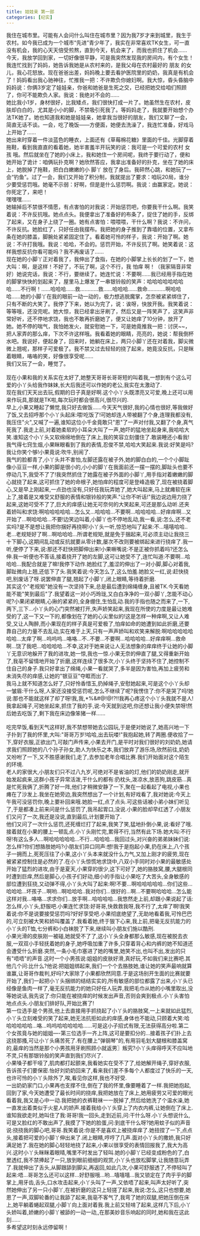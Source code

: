 ```yaml
---
title: 娃娃亲 第一部
categories: [纪实]
---
```


我住在城市里。可能有人会问什么叫住在城市里？因为我7岁才来到城里，我生于农村。如今我已成为一个城市“先进”青少年了，我实在非常喜欢TK女生，可一直没有机会，我的心天天倍受煎熬，直到今天，机会来了，而我也抓住了机会……<br>今天，我放学回到家，一切好像很平静，可是我突然发现我的房间内，有个女生！我连忙找到了妈妈，她告诉我她是从农村来的，是我父母在农村最好的 朋友 的女儿，我心花怒放。现在爸爸出差，妈妈晚上要去看护医院里的奶奶，我真是有机会了！妈妈看出我心驰神往，忙推我一把：不许欺负你媳妇啊。我大惊，昏头昏脑中妈妈说：你俩3岁定了娃娃亲，你爸和她爸是生死之交，已经把她交给咱们照顾了，你可不能欺负人家。我说：我绝对不会的……<br>她比我小1岁，身材很好，比我矮点，我们很快打成一片了。她虽然生在农村，皮肤却白白的，尤其是小小的脚，不禁吸引死我了。等妈妈走了，我就要开始想个办法TK她了。她也知道我和她是娃娃亲，她拿我当很好的朋友，我们又聊了一会，简直无话不谈。一会，吃了晚饭——方便面，她便去洗澡了，我连忙准备，好戏马上开始了……<br>她出来时穿着一件淡蓝色的睡衣，上面还有《草莓棉花糖》里面的千佳。光脚穿着拖鞋，看到我直直的看着她，她半害羞半开玩笑的说：我可是一个可爱的农村 女孩 哦。然后就坐在了她的小床上，我和她住一个房间呢，我终于要行动了，便和她开始了诡计：咱俩玩扑克啊？她欣然答应，我拿出准备好的扑克，坐在了她的床上，她脱掉了拖鞋，把白白嫩嫩的小 脚丫 放在了身后。我砰然心跳，和她玩了一会“钓鱼”。过了一会，我们又开始了积分制，我就提出了要求：咱玩20局，谁分少要受惩罚哦。她毫不示弱：好啊，但是是什么惩罚啊。我说：由赢家定。她说：你死定了，来吧！<br>嘿嘿嘿……<br>她输掉后不禁很不情愿，有点害怕的对我说：开始惩罚吧，你要我干什么啊。我笑着说：不许反抗哦。她点点头。我便拿出了准备好的布条了，捉住了她的手，反绑了起来，又在身子上绕了一圈。她有点害怕：喂喂喂，干什么啊？我说：不许问，不许反抗。她脸红了，只好任由我摆布。我把她的身子推到了靠墙的位置，又拿布条在她的膝盖，脚腕处紧紧固定住了。看着她可怜的样子，我说：开始了啊。她说：不许打我哦。我说：哈哈，不会的。惩罚开始，不许反抗了啊。她笑着说：这样我想反抗你看可能吗？我不再废话了……<br>现在她的小脚丫正对着我了，我伸出了食指，在她的小脚掌上长长的划了一下，她大叫：啊，是这样！不好了，不玩了啊，这个不行，我 怕痒 啊！（我家隔音非常好）她说完话，我说：不行，要继续了。她连忙说：不要啊……我已经用手指在她的脚掌快快的划起来了，屋里马上爆发了一串银铃般的笑声：哈哈哈哈哈哈哈哈……不行啊！……哈哈哈……救…………救……哈哈哈……救命…………啊哈哈哈……她的小脚丫在我的眼前一动一动的，极力想逃脱魔掌，怎奈被紧紧绑住了，只有不断的大笑了。我停了下来，她以为完了，说：诶呀，快放开我。我笑着说：等等哦，还没完呢。她大惊，我已经拿出牙刷了，然后又是一阵笑声了，这笑声非常好听，还不停地求饶，我也不敢再折磨她了，便又让她痒了10分钟，放开了她。她不停的喘气，我怕她发火，就安慰她一下，可是她竟推我一把：讨厌\~\~，把人家弄的那么痒，下次不许这样哦。我看着她的眼睛，亮亮的，她说：帮我倒杯水吧。我说好，便起身了，回来时，她躺在床上，两只小脚丫还在对着我，脚尖微微上翘呢，那样子可爱极了。我不禁又过去轻轻的挠了起来，她竟没反抗，只是眯着眼睛，咯咯的笑，好像很享受呢……<br>我们又玩了一会，睡觉了。<br><br>现在小果和我的关系实在太好了,她整天哥哥长哥哥短的叫着我,一想到有个这么可爱的小丫头给我作妹妹,长大后我还可以作她的老公,我实在太激动了\.<br>现在我们天天出去玩,假期的日子真是好啊\.这个小丫头既漂亮又可爱,晚上还可以用来作玩具,那就是TK啦,每次玩时都会很高兴,很尽兴的\.<br>早上,小果又睡起了懒觉,我只好去做饭……今天天气很好,我的心情也很好,等我做好了饭,又去招呼那个小丫头起床:喂\!吃饭了\!可她却连人带被翻了个身,连理我都没有,我压住"火",又喊了一遍,谁知这位小千金竟敢只"恩"了一声对付我,又翻了个身,真气死我了\.我走上前,对着她柔软的小耳朵大叫了一声,她吓的猛地坐起身来,我哈哈大笑\.谁知这个小丫头又软绵绵地倒在了床上,我的笑容立刻僵住了\.敢装睡还小看我\!我气得七窍生烟,小果眯眼看到了我的表情,忍俊不禁,哈哈大笑起来\.我说:好笑是吗?我让你笑个够\!小果竟说:吹牛,别闹了\.<br>我气的脸都青了,小丫头并不害怕,左脚还露在被子外,她的脚白白的,一个个小脚趾像小豆豆一样,小果的脚是很小的,小小的脚丫在我面前还一摆一摆的,脚趾头也要不停动几下,我受不了了\!我突然抓住了她露在被子外面的小脚丫,用手指对着嫩嫩的脚心就挠了起来,这可抓住了她的命根子,她怕痒的程度可是登峰造极了,现在被挠着脚心,又是早上刚起来,一点劲也没有,只好任我玩弄她了,她大叫起来,马上就瘫软在床上了,接着是又难受又舒服的表情和银铃般的笑声\."让你不听话\!"我边说边用力挠了起来,这她可受不了了,巨大的痒感让她无可奈何的大笑起来,可还是那么动听\.还夹着娇叫和求饶:啊哈哈哈哈哈…怎么又…哈哈哈…不要啊…哈哈哈哈…好痒痒啊…又开始了…啊哈哈哈…不要\!边笑边叫着,小脚丫也不停地乱动,我一看,说:怎么,还不老实吗?是不是想让我把你捆好再挠啊\!小丫头一听,惊恐地叫了起来:不…嘻嘻哈哈\.\.老…老规矩好了啊…啊哈哈哈…所谓老规矩,就是免于捆起来,可必须主动让我挠三十下脚心,这期间乱动或反抗就要从零计数,屡次不改则要被绑起来进行挠痒了\.我一听,便停了下来,说:那还不赶快把脚伸出来\!小果噘嘴说:不是正被你抓着吗?还怎么伸\.我一听便也不答话,接着挠开了她的左脚,这可让她受不了,连忙叫道:不要啊…哈哈哈…我配合就是了嘛\!我停下动作\.她脸红了,羞涩的伸出了一对小脚,脚心对着我,脚趾微向上翘,还低下了头\.我笑着说:今天怎么了,这么怕羞\.她脸又一红,说:赶快挠吧,别废话了呀\.说罢伸直了腿,翘起了小脚丫,闭上眼睛,等待着折磨\.<br>其实这个"老规矩"她没有一次坚持下来,总是最后遭到绵绳缠身,且被TK\.今天看她能不能"笑到最后"了\.我望着这一对小巧玲珑,又白白净净的一双小脚丫,怎能不动心呢?小果闭紧眼睛,心揪的紧紧的,全身绷住,生怕乱动\.我的手指也随之而来了,一下,两下,三下…小丫头的心门突然被打开,失声娇笑起来,我现在所使的力度是最让她难受的了,这一下又一下的,都像划在了她的心尖里似的\!这是怎样一种痒啊,又让人难受,又让人陶醉,而小果现在的样子真是可爱极了,怕痒如命的她遭到如此折磨,还要靠自己的力量不去乱动,实在难于上天,只有一声声娇叫和欢笑来解脱:啊哈哈哈哈哈哈哈…太痒了啊…呜呜呜…咯咯…不\.\.不要…不要啊…哈哈哈哈…好痒痒啊…救命啊…饶了我吧…哈哈哈哈…不幸,这对于她来说让人无法想象的痒痒终于让她的小脚丫无意识地躲开了我的进攻,她一惊,我也一惊\.小果无奈的伸直了腿,又得重新开始了,我亳不留情地开始了折磨,这样连续了很多次,小丫头终于坚持不住了,她控制不住自己的身子\.我只好拿出了绵绳,小果一看就哭了,多半是因为害怕,再加上疲劳和未消失尽的痒感,让她的"银豆豆"夺眶而出了\.<br>我马上就不知道怎么好了,只好怜香惜玉,扔掉绳子,安慰她起来,可是这个小丫头却一皱眉:干什么呀,人家还没接受惩罚呢,怎么不继续了呢?我愣住了:你不是哭了吗\!她说:那也不能就这样了却了呀\!我,我,\*%&\#@\!@\!?\!\!我再心疼这个小丫头我就不是人\!我拿起绳子,可她坐起来,抓住了我的手,说:今天就到这吧,你还想让我小便失禁呀\!然后她去吃饭了,剩下我在床边像笨猪一样……<br><br>吃完早饭,看到天气这样好,我不禁想带她去公园玩,于是便对她说了,她高兴地一下子扑到了我的怀里,大叫:"哥哥万岁\!哈哈,出去玩喽\!"我抱起她,转了两圈\.便收拾了一下,穿好衣服,正欲出门,可敲门声传来,小果去开门,是平时对我们很好的刘奶奶,她请求我们照顾她的八个孙子孙女,助人为快乐之本,我们放弃了游乐场,欣然前往,奶奶又吩咐了一下,又不胜感谢我们,走了,去参加老年合唱比赛\.我们开始面对这个陌生的环境\.<br>老人的家很大,小朋友们只不过八九岁,可绝对不是省油的灯,他们的奶奶刚走,就开始发起疯来,这群小孩子异常活泼,干什么的都有:扔枕头,泼凉水,放恶狗,跳皮筋…真是忙死我俩了,折腾了好一阵,他们才稍微安静了一下,聚在一起看起了电视,小果也瘫在了沙发上\.我坐在她旁边,我突然想出了一个计划,有好戏看了,我对她说:今天上午我可没惩罚你,晚上要补回来哦\.她脸一红,点了点头\.可这些话被小弟小妹们听见了,于是都凑上前来问是什么惩罚了,我吊起胃口,没说\.小果的脸却早红透了\.小朋友们又问了一次,我还是没说,直到最后,计划要开始了\.<br>他们又问了一次什么惩罚,还死缠烂打了起来,我笑了笑,猛地扑倒小果,说:看好了哦\.接着就在小果的腰上一顿乱点\.小丫头刚忙完,累得不行,当然有此下场\.她大叫:不行呀\!有这么多人…啊哈哈哈哈哈…不行…哈哈哈…我回过头,对兴奋的弟弟妹妹们说:怎么样?你们想胳肢她吗?小朋友们异口同声:想\!我于是抱起小果,扔在床上,八个孩子一拥而上,死死压往了小果,这小丫头本来就没什么力气,又加上刚才的疲劳,现在被紧紧控制住是必然的了\.在小丫头惊慌地求饶中,八双小手同时对小果的最敏感处开始了猛烈的进攻,由于是夏天,小果穿的很少,这下可好了,她的胳肢窝,腰,大腿根同时遭到巨痒,然后是脚心,小孩子们好动,细小的手指让小果吃了大苦头,全身敏感的部位遭到狂挠,又动弹不得,小丫头大叫了起来:啊\!不要…啊哈哈哈哈哈…你们这些…哈哈哈…坏孩子…啊哟…啊哈哈哈\.\.我对你们…很好的…啊…不要啊哈哈哈…怎么能这样对我…咯咯…求求你们…放手啊…哈哈哈哈…我悠然走上前,却跟小果说起了话:怎么样,小丫头,舒服吧\.小果连忙求饶:好哥哥,快救救我呀,我不行了,太痒了啊\!我笑着说:你不是说要接受惩罚吗?好好享受吧\.小果彻底绝望了,无助地看着我,可怜巴巴的,可立刻被大笑和娇叫覆盖了\.我看着她,终于狠下心来,我上前,把毫无反抗能力的小丫头的T恤,七分裤和小白袜脱了下来,继续叫小朋友们施以酷刑\.<br>小果光滑的皮肤刚一被碰,她就受不了了,这小丫头全身都那么敏感,现在被脱去衣服,一双双小手轻抚着她的身子,她呼吸加重了许多,只穿着背心和内裤的她不知道还会遭受什么折磨\.突然,一条小毛巾塞进了她的嘴里,她笑不出,也叫不出,发出的只有"唔唔"的声音\.这时一个小男孩说:姐姐的皮肤好滑,真好玩,不如我们来比赛吧\.其他几个问:比什么?他说:把姐姐绑起来,我们一个个去胳肢她,谁让她的笑声最响就算谁赢,让哥哥作裁判,好吗?大家除了小果都欣然同意\.于是这场别开生面的比赛就要开始了,我们一起把小丫头捆绑的结结实实的,所有敏感的部位都露了出来,小丫头已经像是鱼肉一样了,毫无反抗能力的她只好任人玩弄,我把毛巾从她的小嘴里取出,没等她说话,我先说了:你只能在被挠痒的时候发出声音,否则会爽到极点\.小丫头害怕地点点头\.小朋友们排好队,开始比赛了\!<br>第一位选手是个男孩,他上去直接用手抓挠起了小丫头的胳肢窝,一上来就如此猛烈,小丫头立刻难受的笑了起来,她无法抗拒如此的痒感,身体也不能动,只顾着大笑:哈哈哈哈哈哈…咯…呜呜哈哈哈哈哈……可是这小子招式有限,无法获得高分啦\.第二个女孩竟与她的姐姐—\-第三位选手一齐上阵,这可是要扣分的…接着孩子们扑上去这挠那搔,可让小丫头痛苦死了\.有在腰上"弹钢琴"的,有用羽毛划大腿根和膝盖窝的,最痒的当然是那个小男孩用牙刷照顾小就返男〗叛究?小丫头痒得呼天不应叫地不灵,只有那银铃般的笑声直到我们尽兴了\.<br>小果嗓子都干哑了,肌肉都打起颤来,我看她实在受不了了,给她解开绳子,穿好衣服,告诉孩子们要保密\.怡好刘奶奶回来了,看来我们差不多每个人都度过了快乐的一天,也许可怜的小丫头除外了,唉,看见你这样,我也不好受\.<br>一出奶奶家门口,小果再也支撑不住,倒在了我的怀里,像要睡着了一样\.我把她抱起,回到了家,今天她遭受了最长时间的挠痒,我把她放在了床上,她用疲劳又可爱的眼光看着我,我又是心中一动\.我把她的衣裤鞋袜一一脱掉了,然后给她洗了个温水澡,她一直发出着类似于火星人的娇声\.接着我给小丫头穿上了内衣内裤,让她倒在了床上\.谁知我欲走时,她叫住了我:哥哥\!我一回头,走到近前,问:干什么呀\.小丫头想说什么,可是又脸红的不敢出声了,我摸了下她的脸蛋,问:到底干什么呀?她用蚊子似的声音说:挠挠我的脚心吧,哥哥\.我笑着说:你是不是喜欢上被挠痒痒了\.她扭捏了一下,点点头,接着把可爱的小脚丫伸出来了\.闭上眼睛,哼哼了几声\.面对小丫头的撒娇,我只好满足她了\.我在她的脚心轻轻地挠了起来,小果以很享受的表情回报我了,我大为高兴\.这时小丫头眯眯着眼晴,嘴里不时发出了轻叫\.她的小脚丫已经变成粉色的了,白里透红,我不禁捧起了一只,放到眼前细细的观赏,小丫头也放松脚掌,让我随意玩弄了\.我就伸出了舌头,从脚跟舔到脚尖,再返回,如此几次,小果可舒服透了,不停轻叫了起来:唔…哥哥怎么还可以这样…好舒服哦…哟…嘻嘻嘻…我又锁定在了肉乎乎的脚掌上,用牙齿,舌头,口水攻击起来,小丫头叫了一声,又依唔了起来,叫声太好听了,突然她伸出了另一只小脚丫,在被折磨的这只上轻搓了起来,我说:怎么,这只也想要,她恩了一声,双脚轮番的让我舔了起来,我亳不客气了,我弯了她的双腿,把她压倒在床上,她平躺着蜷起双腿,小脚丫向上面对着我\.我上前又轻啃了起来,这样几下后,小丫头娇叫着,娇嫩的小脚丫被舔的一动一动,,在那美妙音乐响起的同时,她和我在这此刻……<br>多希望这时刻永远停留啊！